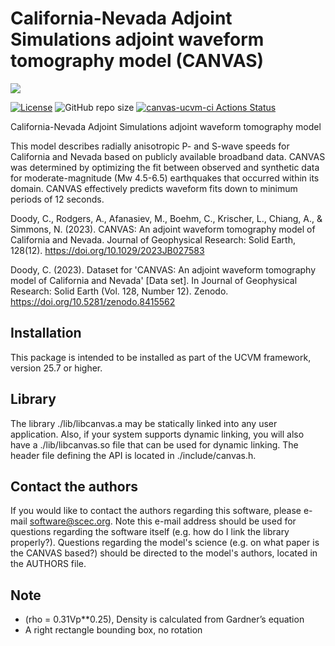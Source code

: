 # California-Nevada Adjoint Simulations adjoint waveform tomography model (CANVAS)

<a href="https://github.com/sceccode/canvas.git"><img src="https://github.com/sceccode/canvas/wiki/images/canvas_logo.png"></a>

[![License](https://img.shields.io/badge/License-BSD_3--Clause-blue.svg)](https://opensource.org/licenses/BSD-3-Clause)
![GitHub repo size](https://img.shields.io/github/repo-size/sceccode/canvas)
[![canvas-ucvm-ci Actions Status](https://github.com/SCECcode/canvas/workflows/canvas-ucvm-ci/badge.svg)](https://github.com/SCECcode/canvas/actions)

California-Nevada Adjoint Simulations adjoint waveform tomography model

This model describes radially anisotropic P- and S-wave speeds for California and Nevada 
based on publicly available broadband data. CANVAS was determined by optimizing the fit 
between observed and synthetic data for moderate-magnitude (Mw 4.5-6.5) earthquakes that 
occurred within its domain. CANVAS effectively predicts waveform fits down to minimum 
periods of 12 seconds.

Doody, C., Rodgers, A., Afanasiev, M., Boehm, C., Krischer, L., Chiang, A., & Simmons, N. (2023). CANVAS: An adjoint waveform tomography model of California and Nevada. Journal of Geophysical Research: Solid Earth, 128(12). https://doi.org/10.1029/2023JB027583

Doody, C. (2023). Dataset for 'CANVAS: An adjoint waveform tomography model of California and Nevada' [Data set]. In Journal of Geophysical Research: Solid Earth (Vol. 128, Number 12). Zenodo. https://doi.org/10.5281/zenodo.8415562

## Installation

This package is intended to be installed as part of the UCVM framework,
version 25.7 or higher.

## Library

The library ./lib/libcanvas.a may be statically linked into any
user application. Also, if your system supports dynamic linking,
you will also have a ./lib/libcanvas.so file that can be used
for dynamic linking. The header file defining the API is located
in ./include/canvas.h.

## Contact the authors

If you would like to contact the authors regarding this software,
please e-mail software@scec.org. Note this e-mail address should
be used for questions regarding the software itself (e.g. how
do I link the library properly?). Questions regarding the model's
science (e.g. on what paper is the CANVAS based?) should be directed
to the model's authors, located in the AUTHORS file.

## Note

 * (rho = 0.31Vp**0.25), Density is calculated from Gardner’s equation
 * A right rectangle bounding box, no rotation 


